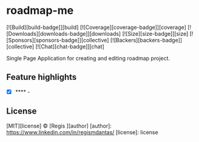 # roadmap-me

[![Build][build-badge]][build]
[![Coverage][coverage-badge]][coverage]
[![Downloads][downloads-badge]][downloads]
[![Size][size-badge]][size]
[![Sponsors][sponsors-badge]][collective]
[![Backers][backers-badge]][collective]
[![Chat][chat-badge]][chat]

Single Page Application for creating and editing roadmap project.

## Feature highlights

*   [x] **** - 

## License

[MIT][license] © [Regis ][author]
[author]: https://www.linkedin.com/in/regismdantas/
[license]: license